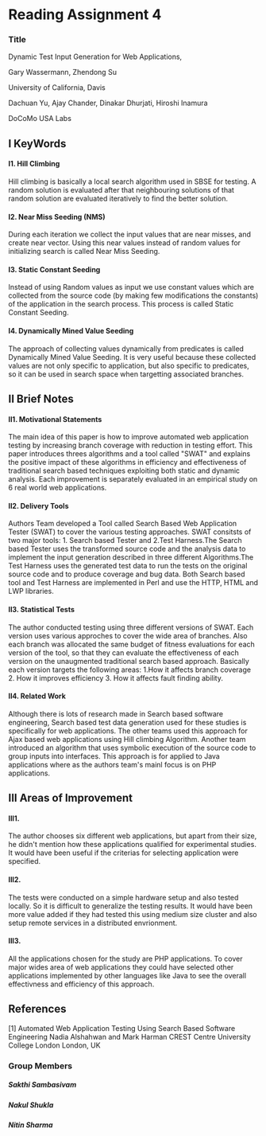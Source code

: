 # Reading Assignment 4

### Title 
Dynamic Test Input Generation for Web Applications,

Gary Wassermann, Zhendong Su

University of California, Davis

Dachuan Yu, Ajay Chander, Dinakar Dhurjati, Hiroshi Inamura

DoCoMo USA Labs

## I KeyWords

#### I1. Hill Climbing
Hill climbing is basically a local search algorithm used in SBSE for testing. A random solution is evaluated after that neighbouring solutions of that random solution are evaluated iteratively to find the better solution.

#### I2. Near Miss Seeding (NMS)
During each iteration we collect the input values that are near misses, and create near vector. Using this near values instead of random values for initializing search is called Near Miss Seeding.

#### I3. Static Constant Seeding

Instead of using Random values as input we use constant values which are collected  from the source code (by making few modifications the constants)  of the application in the search process. This process is called Static Constant Seeding.

#### I4. Dynamically Mined Value Seeding
The approach of collecting values dynamically from predicates is called Dynamically Mined Value Seeding. It is  very useful because these collected values are not only specific to application, but also specific to predicates, so it can be used in search space when targetting associated branches. 

## II Brief Notes

#### II1. Motivational Statements

The main idea of this paper is how to improve automated web application testing by increasing branch coverage with reduction in testing effort. This paper introduces threes algorithms and a tool called "SWAT" and explains the positive impact of these algorithms in efficiency and effectiveness of traditional search based techniques exploiting both static and dynamic analysis. Each improvement is separately evaluated in an empirical study on 6 real world web applications.

#### II2. Delivery Tools

Authors Team developed a Tool called Search Based Web Application Tester (SWAT) to cover the various testing approaches. SWAT consitsts of two major tools: 1. Search based Tester and 2.Test Harness.The Search based Tester uses the transformed source code and the analysis data to implement the input generation described in three different Algorithms.The Test Harness uses the generated test data to run the tests on the original source code and to produce coverage and bug data. Both Search based tool and Test Harness are implemented in Perl and use the HTTP, HTML and LWP libraries.


#### II3. Statistical Tests
The author conducted testing using three different versions of SWAT. Each version uses various approches to cover the wide area of branches. Also each branch was allocated the same budget of fitness evaluations for each version of the tool, so that they can evaluate the effectiveness of each version on the unaugmented traditional search based approach. Basically each version targets the following areas: 1.How it affects branch coverage 2. How it improves efficiency 3. How it affects fault finding ability.



#### II4. Related Work
Although there is lots of research made in Search based software engineering, Search based test data generation used for these studies is specifically for web applications. The other teams used this approach for Ajax based web applications using Hill climbing Algorithm. Another team introduced an algorithm that uses symbolic execution of the source code to group inputs into interfaces. This approach is for applied to Java applications where as the authors team's mainl focus is on PHP applications.


## III Areas of Improvement

#### III1.
The author chooses six different web applications, but apart from their size, he didn't mention how these applications qualified for experimental studies. It would have been useful if the criterias for selecting application were specified.

#### III2. 
The tests were conducted on a simple hardware setup and also tested locally. So it is difficult to generalize the testing results. It would have been more value added if they had tested this using medium size cluster and also setup remote services in a distributed envrionment.

#### III3.

All the applications chosen for the study are PHP applications. To cover major wides area of web applications they could have selected other applications implemented by other languages like Java to see the overall effectivness and efficiency of this approach.


## References
[1] Automated Web Application Testing Using Search Based Software Engineering
Nadia Alshahwan and Mark Harman CREST Centre
University College London
London, UK

### Group Members

##### Sakthi Sambasivam
##### Nakul Shukla
##### Nitin Sharma

